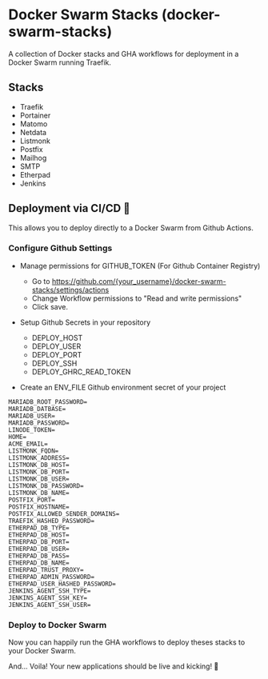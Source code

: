 # Docker Swarm Stacks (docker-swarm-stacks)

A collection of Docker stacks and GHA workflows for deployment in a Docker Swarm running Traefik.

## Stacks

- Traefik
- Portainer
- Matomo
- Netdata
- Listmonk
- Postfix
- Mailhog
- SMTP
- Etherpad
- Jenkins

## Deployment via CI/CD 🔧

This allows you to deploy directly to a Docker Swarm from Github Actions.

### Configure Github Settings
- Manage permissions for GITHUB_TOKEN (For Github Container Registry)
  - Go to https://github.com/{your_username}/docker-swarm-stacks/settings/actions
  - Change Workflow permissions to "Read and write permissions"
  - Click save.

- Setup Github Secrets in your repository

  - DEPLOY_HOST
  - DEPLOY_USER
  - DEPLOY_PORT
  - DEPLOY_SSH
  - DEPLOY_GHRC_READ_TOKEN

- Create an ENV_FILE Github environment secret of your project

```shell
MARIADB_ROOT_PASSWORD=
MARIADB_DATBASE=
MARIADB_USER=
MARIADB_PASSWORD=
LINODE_TOKEN=
HOME=
ACME_EMAIL=
LISTMONK_FQDN=
LISTMONK_ADDRESS=
LISTMONK_DB_HOST=
LISTMONK_DB_PORT=
LISTMONK_DB_USER=
LISTMONK_DB_PASSWORD=
LISTMONK_DB_NAME=
POSTFIX_PORT=
POSTFIX_HOSTNAME=
POSTFIX_ALLOWED_SENDER_DOMAINS=
TRAEFIK_HASHED_PASSWORD=
ETHERPAD_DB_TYPE=
ETHERPAD_DB_HOST=
ETHERPAD_DB_PORT=
ETHERPAD_DB_USER=
ETHERPAD_DB_PASS=
ETHERPAD_DB_NAME=
ETHERPAD_TRUST_PROXY=
ETHERPAD_ADMIN_PASSWORD=
ETHERPAD_USER_HASHED_PASSWORD=
JENKINS_AGENT_SSH_TYPE=
JENKINS_AGENT_SSH_KEY=
JENKINS_AGENT_SSH_USER=
```

### Deploy to Docker Swarm

Now you can happily run the GHA workflows to deploy theses stacks to your Docker Swarm.

And... Voila! Your new applications should be live and kicking! 🎉